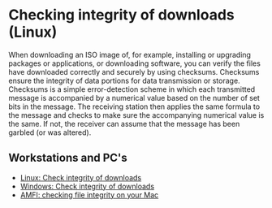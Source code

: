 # Checking integrity of downloads (Linux)

When downloading an ISO image of, for example, installing or upgrading packages or applications, or downloading 
software, you can verify the files have downloaded correctly and securely by using checksums. Checksums ensure the 
integrity of data portions for data transmission or storage. Checksums is a simple error-detection scheme in which 
each transmitted message is accompanied by a numerical value based on the number of set bits in the message. The 
receiving station then applies the same formula to the message and checks to make sure the accompanying numerical 
value is the same. If not, the receiver can assume that the message has been garbled (or was altered).

## Workstations and PC's

* [Linux: Check integrity of downloads](blue-linux:docs/opsec/integrity-downloads)
* [Windows: Check integrity of downloads](blue-windows:docs/opsec/integrity-downloads)
* [AMFI: checking file integrity on your Mac](https://eclecticlight.co/2018/12/29/amfi-checking-file-integrity-on-your-mac/)
